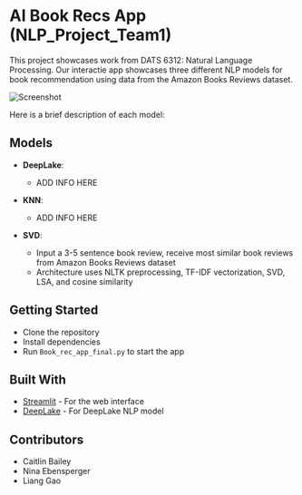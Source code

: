 # AI Book Recs App (NLP_Project_Team1)
This project showcases work from DATS 6312: Natural Language Processing. Our interactie app showcases three different NLP models for book recommendation using data from the Amazon Books Reviews dataset. 

![Screenshot](images/SVD.png)

Here is a brief description of each model:

## Models

- **DeepLake**: 
  - ADD INFO HERE

- **KNN**: 
  - ADD INFO HERE

- **SVD**: 
  - Input a 3-5 sentence book review, receive most similar book reviews from Amazon Books Reviews dataset 
  - Architecture uses NLTK preprocessing, TF-IDF vectorization, SVD, LSA, and cosine similarity

## Getting Started

- Clone the repository
- Install dependencies
- Run `Book_rec_app_final.py` to start the app

## Built With

- [Streamlit](https://streamlit.io/) - For the web interface
- [DeepLake](https://docs.activeloop.ai/?utm_source=github&utm_medium=github&utm_campaign=github_readme&utm_id=readme) - For DeepLake NLP model

## Contributors

- Caitlin Bailey
- Nina Ebensperger
- Liang Gao


